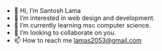 - 👋 Hi, I’m Santosh Lama
- 👀 I’m interested in web design and development.
- 🌱 I’m currently learning msc computer science.
- 💞️ I’m looking to collaborate on you.
- 📫 How to reach me lamas2053@gmail.com

<!---
lamas205/lamas205 is a ✨ special ✨ repository because its `README.md` (this file) appears on your GitHub profile.
You can click the Preview link to take a look at your changes.
--->
